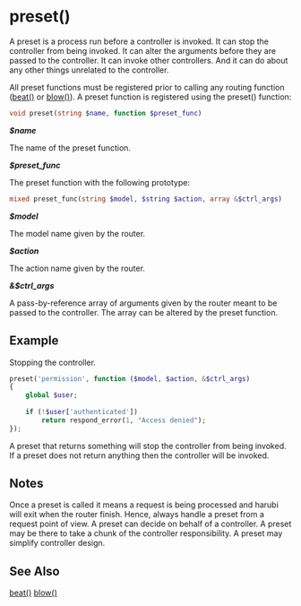 preset()
========

A preset is a process run before a controller is invoked. It can stop the controller from being invoked. It can alter the arguments before they are passed to the controller. It can invoke other controllers. And it can do about any other things unrelated to the controller.

All preset functions must be registered prior to calling any routing function ([beat()](beat.md) or [blow()](blow.md)). A preset function is registered using the preset() function:
```php
void preset(string $name, function $preset_func)
```
***$name***

The name of the preset function.

***$preset_func***

The preset function with the following prototype:
```php
mixed preset_func(string $model, $string $action, array &$ctrl_args)
```
***$model***

The model name given by the router.

***$action***

The action name given by the router.

***&$ctrl_args***

A pass-by-reference array of arguments given by the router meant to be passed to the controller. The array can be altered by the preset function.

## Example

Stopping the controller.
```php
preset('permission', function ($model, $action, &$ctrl_args)
{
	global $user;
	
	if (!$user['authenticated'])
		return respond_error(1, "Access denied");
});
```
A preset that returns something will stop the controller from being invoked. If a preset does not return anything then the controller will be invoked.

## Notes

Once a preset is called it means a request is being processed and harubi will exit when the router finish. Hence, always handle a preset from a request point of view. A preset can decide on behalf of a controller. A preset may be there to take a chunk of the controller responsibility. A preset may simplify controller design.

## See Also

[beat()](beat.md)
[blow()](blow.md)



